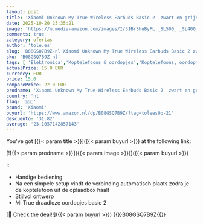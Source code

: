 ```yaml
---
layout: post
title: 'Xiaomi Unknown My True Wireless Earbuds Basic 2  zwart en grijs'
date: 2025-10-20 23:35:21
image: 'https://m.media-amazon.com/images/I/31BrShuByPL._SL500_._SL400_.jpg'
comments: true
category: ofertas
author: 'tole.es'
slug: 'B08GSQ7B9Z-nl Xiaomi Unknown My True Wireless Earbuds Basic 2 zwart en...'
sku: 'B08GSQ7B9Z-nl'
tags: [ 'Elektronica','Koptelefoons & oordopjes','Koptelefoons, oordopjes & accessoires','Oordopjes','xiaomi','🇳🇱', ]
actualPrice: 15.0 EUR
currency: EUR
price: 15.0
comparePrice: 22.0 EUR
prodname: 'Xiaomi Unknown My True Wireless Earbuds Basic 2  zwart en grijs'
country: 'nl'
flag: '🇳🇱'
brand: 'Xiaomi'
buyurl: 'https://www.amazon.nl/dp/B08GSQ7B9Z/?tag=tolees0b-21'
descuento: '31.82'
average: '23.1057142857143'
---
```


You've got [{{< param title >}}]({{< param buyurl >}}) at the following link:

[![{{< param prodname >}}]({{< param image >}})]({{< param buyurl >}})

ℹ️:

- Handige bediening
- Na een simpele setup vindt de verbinding automatisch plaats zodra je de koptelefoon uit de oplaadbox haalt
- Stijlvol ontwerp
- Mi True draadloze oordopjes basic 2

[🛒 Check the deal!!]({{< param buyurl >}})
{{<world>}}B08GSQ7B9Z{{</world>}}
